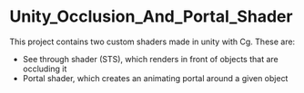 # Unity_Occlusion_And_Portal_Shader

This project contains two custom shaders made in unity with Cg.
These are:
- See through shader (STS), which renders in front of objects that are occluding it
- Portal shader, which creates an animating portal around a given object
